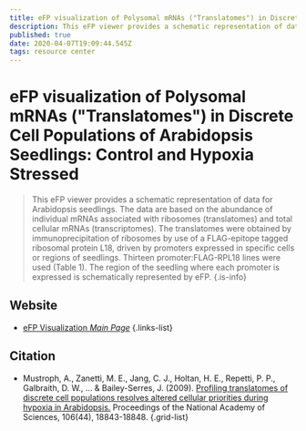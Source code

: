 ```yaml
---
title: eFP visualization of Polysomal mRNAs ("Translatomes") in Discrete Cell Populations of Arabidopsis Seedlings: Control and Hypoxia Stressed
description: This eFP viewer provides a schematic representation of data for Arabidopsis seedlings.
published: true
date: 2020-04-07T19:09:44.545Z
tags: resource center
---
```


# eFP visualization of Polysomal mRNAs ("Translatomes") in Discrete Cell Populations of Arabidopsis Seedlings: Control and Hypoxia Stressed

> This eFP viewer provides a schematic representation of data for Arabidopsis seedlings. The data are based on the abundance of individual mRNAs associated with ribosomes (translatomes) and total cellular mRNAs (transcriptomes). The translatomes were obtained by immunoprecipitation of ribosomes by use of a FLAG-epitope tagged ribosomal protein L18, driven by promoters expressed in specific cells or regions of seedlings. Thirteen promoter:FLAG-RPL18 lines were used (Table 1). The region of the seedling where each promoter is expressed is schematically represented by eFP.
{.is-info}

## Website

- [eFP Visualization *Main Page*](http://efp.ucr.edu/)
{.links-list}

## Citation

- Mustroph, A., Zanetti, M. E., Jang, C. J., Holtan, H. E., Repetti, P. P., Galbraith, D. W., ... & Bailey-Serres, J. (2009). [Profiling translatomes of discrete cell populations resolves altered cellular priorities during hypoxia in Arabidopsis.](https://www.pnas.org/content/106/44/18843.abstract) Proceedings of the National Academy of Sciences, 106(44), 18843-18848.
{.grid-list}